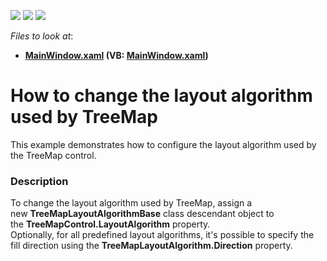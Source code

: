 <!-- default badges list -->
![](https://img.shields.io/endpoint?url=https://codecentral.devexpress.com/api/v1/VersionRange/128571968/15.2.4%2B)
[![](https://img.shields.io/badge/Open_in_DevExpress_Support_Center-FF7200?style=flat-square&logo=DevExpress&logoColor=white)](https://supportcenter.devexpress.com/ticket/details/T308988)
[![](https://img.shields.io/badge/📖_How_to_use_DevExpress_Examples-e9f6fc?style=flat-square)](https://docs.devexpress.com/GeneralInformation/403183)
<!-- default badges end -->
<!-- default file list -->
*Files to look at*:

* **[MainWindow.xaml](./CS/TreeMapLayoutAlgorithmCustomizationSample/MainWindow.xaml) (VB: [MainWindow.xaml](./VB/TreeMapLayoutAlgorithmCustomizationSample/MainWindow.xaml))**
<!-- default file list end -->
# How to change the layout algorithm used by TreeMap


<p>This example demonstrates how to configure the layout algorithm used by the TreeMap control.</p>


<h3>Description</h3>

<p>To change the layout algorithm used by TreeMap, assign a new&nbsp;<strong>TreeMapLayoutAlgorithmBase</strong>&nbsp;class descendant object to the&nbsp;<strong>TreeMapControl.LayoutAlgorithm</strong>&nbsp;property.<br />Optionally, for all predefined layout algorithms, it's possible to specify the fill direction using the&nbsp;<strong>TreeMapLayoutAlgorithm.Direction</strong>&nbsp;property.</p>

<br/>


